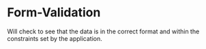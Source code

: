# Form-Validation
Will check to see that the data is in the correct format and within the constraints set by the application.
